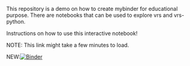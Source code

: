 This repository is a demo on how to create mybinder for educational purpose. There are notebooks that can be used to explore vrs and vrs-python. 


Instructions on how to use this interactive notebook!


NOTE: This link might take a few minutes to load.

NEW:[![Binder](https://mybinder.org/badge_logo.svg)](https://mybinder.org/v2/gh/SalemBajjali/educational_notebooks/0.1)
